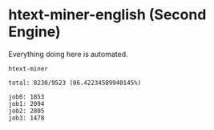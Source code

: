 # htext-miner-english (Second Engine)

Everything doing here is automated.

```
htext-miner

total: 8230/9523 (86.42234589940145%)

job0: 1853
job1: 2094
job2: 2805
job3: 1478
```